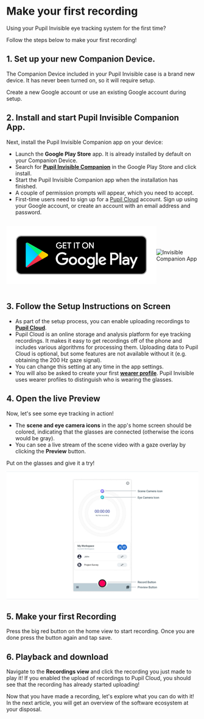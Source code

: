 # Make your first recording

Using your Pupil Invisible eye tracking system for the first time?

Follow the steps below to make your first recording!

## 1. Set up your new Companion Device.

The Companion Device included in your Pupil Invisible case is a brand new device. It has never been turned on, so it will require setup.

Create a new Google account or use an existing Google account during setup.

## 2. Install and start Pupil Invisible Companion App.

Next, install the Pupil Invisible Companion app on your device:

- Launch the **Google Play Store** app. It is already installed by default on your Companion Device.
- Search for [**Pupil Invisible Companion**](https://play.google.com/store/apps/details?id=com.pupillabs.invisiblecomp) in the Google Play Store and click install.
- Start the Pupil Invisible Companion app when the installation has finished.
- A couple of permission prompts will appear, which you need to accept.
- First-time users need to sign up for a [Pupil Cloud](https://cloud.pupil-labs.com/) account. Sign up using your Google account, or create an account with an email address and password.

<div class="pb-4" style="display: flex; align-items: center; justify-content: center;">
  <a href="https://play.google.com/store/apps/details?id=com.pupillabs.invisiblecomp" target="_blank">

![Google Play Store](./google-play-badge.png)

  </a>
  
![Invisible Companion App](/pi-companion_app_logo-bg.png)
  
</div>

## 3. Follow the Setup Instructions on Screen

- As part of the setup process, you can enable uploading recordings to [**Pupil Cloud**](https://cloud.pupil-labs.com/).
- Pupil Cloud is an online storage and analysis platform for eye tracking recordings. It makes it easy to get recordings off of the phone and includes various algorithms for processing them. Uploading data to Pupil Cloud is optional, but some features are not available without it (e.g. obtaining the 200 Hz gaze signal).
- You can change this setting at any time in the app settings.
- You will also be asked to create your first [**wearer profile**](/data-collection/wearers/). Pupil Invisible uses wearer profiles to distinguish who is wearing the glasses.

## 4. Open the live Preview

Now, let's see some eye tracking in action!

- The **scene and eye camera icons** in the app's home screen should be colored, indicating that the glasses are connected (otherwise the icons would be gray).
- You can see a live stream of the scene video with a gaze overlay by clicking the **Preview** button.

Put on the glasses and give it a try!

![Invisible Companion Homescreen](./PI-Home_UI-white.jpeg)

## 5. Make your first Recording

Press the big red button on the home view to start recording. Once you are done press the button again and tap save.

## 6. Playback and download

Navigate to the **Recordings view** and click the recording you just made to play it! If you enabled the upload of recordings to Pupil Cloud, you should see that the recording has already started uploading!

Now that you have made a recording, let's explore what you can do with it! In the next article, you will get an overview of the software ecosystem at your disposal.
